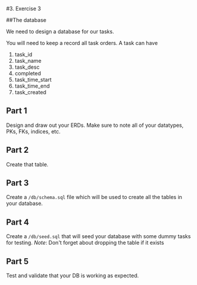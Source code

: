 #3. Exercise 3 

##The database

We need to design a database for our tasks.

You will need to keep a record all task orders. A task can
have

  1. task_id
  2. task_name
  3. task_desc
  4. completed
  5. task_time_start
  6. task_time_end
  7. task_created

## Part 1
Design and draw out your ERDs. Make sure to note all of your datatypes, PKs, FKs, indices, etc.

## Part 2
Create that table.

## Part 3
Create a `/db/schema.sql` file which will be used to create all the tables
in your database.

## Part 4
Create a `/db/seed.sql` that will seed your database with some dummy tasks for testing.
_Note_: Don't forget about dropping the table if it exists

## Part 5
Test and validate that your DB is working as expected. 

